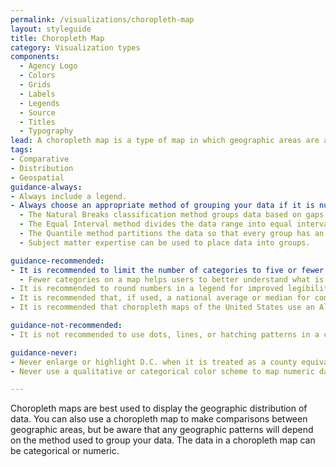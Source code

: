 ```yaml
---
permalink: /visualizations/choropleth-map
layout: styleguide
title: Choropleth Map
category: Visualization types
components:
  - Agency Logo
  - Colors
  - Grids
  - Labels
  - Legends
  - Source
  - Titles
  - Typography
lead: A choropleth map is a type of map in which geographic areas are assigned a color in relation to a data variable.
tags:
- Comparative
- Distribution
- Geospatial
guidance-always:
- Always include a legend.
- Always choose an appropriate method of grouping your data if it is numeric.:
  - The Natural Breaks classification method groups data based on gaps in the data.
  - The Equal Interval method divides the data range into equal intervals. This method works best when data are evently distributed. If the distribution is uneven, the predominant values will dominate the map.
  - The Quantile method partitions the data so that every group has an equal number or nearly equal number of values. This can give a choropleth map an even, aesthetically pleasing color distribution.
  - Subject matter expertise can be used to place data into groups.

guidance-recommended:
- It is recommended to limit the number of categories to five or fewer.:
  - Fewer categories on a map helps users to better understand what is being visualized and allows for trends in the data to be more easily identified.
- It is recommended to round numbers in a legend for improved legibility.
- It is recommended that, if used, a national average or median for comparison be placed close to the map’s legend.
- It is recommended that choropleth maps of the United States use an Albers equal-area projection, including insets of Alaska, Hawaii, and Puerto Rico, if applicable.

guidance-not-recommended:
- It is not recommended to use dots, lines, or hatching patterns in a choropleth map. 

guidance-never:
- Never enlarge or highlight D.C. when it is treated as a county equivalent, unless the map’s focus is specifically related to D.C.
- Never use a qualitative or categorical color scheme to map numeric data.

---
```


<p>
  Choropleth maps are best used to display the geographic distribution of data. You can also use a choropleth map to make comparisons between geographic areas, but be aware that any geographic patterns will depend on the method used to group your data. The data in a choropleth map can be categorical or numeric.
</p>
